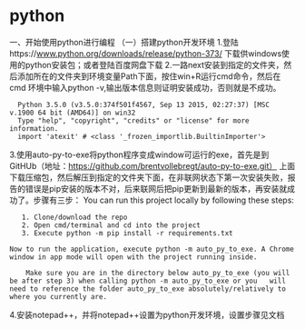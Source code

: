 # python
一、开始使用python进行编程
（一）搭建python开发环境
1.登陆https://www.python.org/downloads/release/python-373/ 下载供windows使用的python安装包；或者登陆百度网盘下载
2.一路next安装到指定的文件夹，然后添加所在的文件夹到环境变量Path下面，按住win+R运行cmd命令，然后在cmd 环境中输入python -v,输出版本信息则证明安装成功，否则就是不成功。

      Python 3.5.0 (v3.5.0:374f501f4567, Sep 13 2015, 02:27:37) [MSC v.1900 64 bit (AMD64)] on win32
      Type "help", "copyright", "credits" or "license" for more information.
      import 'atexit' # <class '_frozen_importlib.BuiltinImporter'>
3.使用auto-py-to-exe将python程序变成window可运行的exe，首先是到GitHUb（地址：https://github.com/brentvollebregt/auto-py-to-exe.git） 上面下载压缩包，然后解压到指定的文件夹下面，在非联网状态下第一次安装失败，报告的错误是pip安装的版本不对，后来联网后把pip更新到最新的版本，再安装就成功了。步骤有三步：
    You can run this project locally by following these steps:
    
       1. Clone/download the repo
       2. Open cmd/terminal and cd into the project
       3. Execute python -m pip install -r requirements.txt
    
    Now to run the application, execute python -m auto_py_to_exe. A Chrome window in app mode will open with the project running inside.

        Make sure you are in the directory below auto_py_to_exe (you will be after step 3) when calling python -m auto_py_to_exe or you   will   need to reference the folder auto_py_to_exe absolutely/relatively to where you currently are.
 4.安装notepad++，并将notepad++设置为python开发环境，设置步骤见文档

